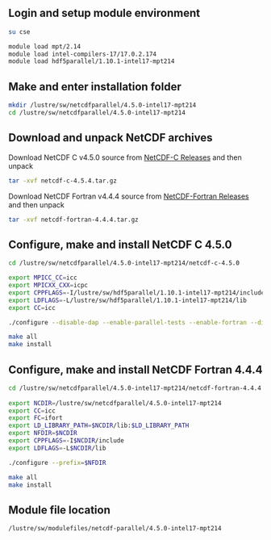 Login and setup module environment
----------------------------------

```bash
su cse  

module load mpt/2.14  
module load intel-compilers-17/17.0.2.174   
module load hdf5parallel/1.10.1-intel17-mpt214  
```

Make and enter installation folder
----------------------------------

```bash
mkdir /lustre/sw/netcdfparallel/4.5.0-intel17-mpt214
cd /lustre/sw/netcdfparallel/4.5.0-intel17-mpt214
```

Download and unpack NetCDF archives
-----------------------------------

Download NetCDF C v4.5.0 source from [NetCDF-C Releases](https://github.com/Unidata/netcdf-c/releases) and then unpack
```bash
tar -xvf netcdf-c-4.5.4.tar.gz
```

Download NetCDF Fortran v4.4.4 source from [NetCDF-Fortran Releases](https://github.com/Unidata/netcdf-fortran/releases) and then unpack
```bash
tar -xvf netcdf-fortran-4.4.4.tar.gz
```

Configure, make and install NetCDF C 4.5.0
------------------------------------------

```bash
cd /lustre/sw/netcdfparallel/4.5.0-intel17-mpt214/netcdf-c-4.5.0  

export MPICC_CC=icc  
export MPICXX_CXX=icpc  
export CPPFLAGS=-I/lustre/sw/hdf5parallel/1.10.1-intel17-mpt214/include  
export LDFLAGS=-L/lustre/sw/hdf5parallel/1.10.1-intel17-mpt214/lib  
export CC=icc   

./configure --disable-dap --enable-parallel-tests --enable-fortran --disable-netcdf-4 --prefix=/lustre/sw/netcdfparallel/4.5.0-intel17-mpt214  

make all  
make install  
```

Configure, make and install NetCDF Fortran 4.4.4
------------------------------------------------

```bash
cd /lustre/sw/netcdfparallel/4.5.0-intel17-mpt214/netcdf-fortran-4.4.4  
  
export NCDIR=/lustre/sw/netcdfparallel/4.5.0-intel17-mpt214  
export CC=icc  
export FC=ifort  
export LD_LIBRARY_PATH=$NCDIR/lib:$LD_LIBRARY_PATH  
export NFDIR=$NCDIR  
export CPPFLAGS=-I$NCDIR/include  
export LDFLAGS=-L$NCDIR/lib  

./configure --prefix=$NFDIR  

make all  
make install  
```

Module file location
--------------------

```bash
/lustre/sw/modulefiles/netcdf-parallel/4.5.0-intel17-mpt214
```
